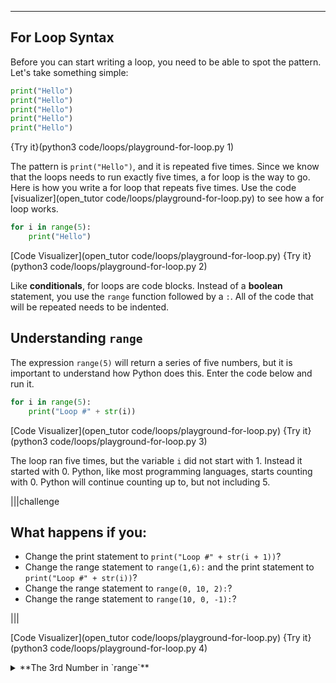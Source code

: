----------

## For Loop Syntax
Before you can start writing a loop, you need to be able to spot the pattern. Let's take something simple:

```python
print("Hello")
print("Hello")
print("Hello")
print("Hello")
print("Hello")
```

{Try it}(python3 code/loops/playground-for-loop.py 1) 

The pattern is `print("Hello")`, and it is repeated five times. Since we know that the loops needs to run exactly five times, a for loop is the way to go. Here is how you write a for loop that repeats five times. Use the code [visualizer](open_tutor code/loops/playground-for-loop.py) to see how a for loop works.

```python
for i in range(5):
    print("Hello")
```

[Code Visualizer](open_tutor code/loops/playground-for-loop.py)
{Try it}(python3 code/loops/playground-for-loop.py 2) 

Like **conditionals**, for loops are code blocks. Instead of a **boolean** statement, you use the `range` function followed by a `:`. All of the code that will be repeated needs to be indented.

## Understanding `range`
The expression `range(5)` will return a series of five numbers, but it is important to understand how Python does this. Enter the code below and run it.

```python
for i in range(5):
    print("Loop #" + str(i))
```

[Code Visualizer](open_tutor code/loops/playground-for-loop.py)
{Try it}(python3 code/loops/playground-for-loop.py 3)

The loop ran five times, but the variable `i` did not start with 1. Instead it started with 0. Python, like most programming languages, starts counting with 0. Python will continue counting up to, but not including 5.

|||challenge
## What happens if you:
* Change the print statement to `print("Loop #" + str(i + 1))`?
* Change the range statement to `range(1,6):` and the print statement to `print("Loop #" + str(i))`?
* Change the range statement to `range(0, 10, 2):`?
* Change the range statement to `range(10, 0, -1):`?

|||

[Code Visualizer](open_tutor code/loops/playground-for-loop.py)
{Try it}(python3 code/loops/playground-for-loop.py 4)

<details><summary>**The 3rd Number in `range`**</summary>The range statement normall works with two numbers, where it starts counting and where it ends. The two examples above show that the range statement can take a third number. This number tells `range` the amount to increment. Adding a `2` will mean that `range` counts by 2. Add a negative number and `range` will count down. In this case, be sure that the first number is larger than the second.